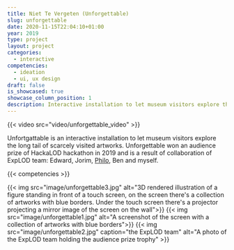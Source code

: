 ```yaml
---
title: Niet Te Vergeten (Unforgettable)
slug: unforgettable
date: 2020-11-15T22:04:10+01:00
year: 2019
type: project
layout: project
categories:
  - interactive
competencies:
  - ideation
  - ui, ux design
draft: false
is_showcased: true
showcase_column_position: 1
description: Interactive installation to let museum visitors explore the long tail
---
```


{{< video src="video/unforgettable_video" >}}

Unfortgattable is an interactive installation to let museum visitors explore the long tail of scarcely visited artworks. Unforgettable won an audience prize of HackaLOD hackathon in 2019 and is a result of collaboration of ExpLOD team: Edward, Jorim, [Philo](https://phivk.com/), Ben and myself.

{{< competencies >}}


{{< img src="image/unforgettable3.jpg" alt="3D rendered illustration of a figure standing in front of a touch screen, on the screen there's a collection of artworks with blue borders. Under the touch screen there's a projector projecting a mirror image of the screen on the wall">}}
{{< img src="image/unforgettable1.jpg" alt="A screenshot of the screen with a collection of artworks with blue borders">}}
{{< img src="image/unforgettable2.jpg" caption="the ExpLOD team" alt="A photo of the ExpLOD team holding the audience prize trophy" >}}
